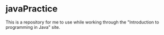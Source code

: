 # javaPractice
This is a repository for me to use while working through the "Introduction to programming in Java" site.
